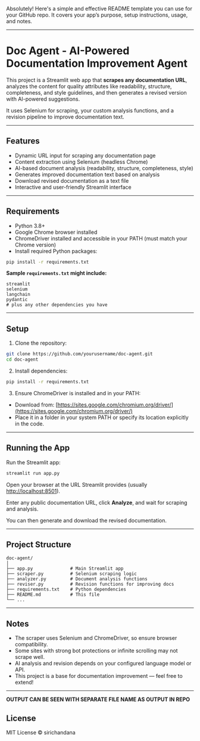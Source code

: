 Absolutely! Here's a simple and effective README template you can use for your GitHub repo. It covers your app’s purpose, setup instructions, usage, and notes.

---

# Doc Agent - AI-Powered Documentation Improvement Agent

This project is a Streamlit web app that **scrapes any documentation URL**, analyzes the content for quality attributes like readability, structure, completeness, and style guidelines, and then generates a revised version with AI-powered suggestions.

It uses Selenium for scraping, your custom analysis functions, and a revision pipeline to improve documentation text.

---

## Features

* Dynamic URL input for scraping any documentation page
* Content extraction using Selenium (headless Chrome)
* AI-based document analysis (readability, structure, completeness, style)
* Generates improved documentation text based on analysis
* Download revised documentation as a text file
* Interactive and user-friendly Streamlit interface

---

## Requirements

* Python 3.8+
* Google Chrome browser installed
* ChromeDriver installed and accessible in your PATH (must match your Chrome version)
* Install required Python packages:

```bash
pip install -r requirements.txt
```

**Sample `requirements.txt` might include:**

```
streamlit
selenium
langchain
pydantic
# plus any other dependencies you have
```

---

## Setup

1. Clone the repository:

```bash
git clone https://github.com/yourusername/doc-agent.git
cd doc-agent
```

2. Install dependencies:

```bash
pip install -r requirements.txt
```

3. Ensure ChromeDriver is installed and in your PATH:

* Download from: [https://sites.google.com/chromium.org/driver/](https://sites.google.com/chromium.org/driver/)
* Place it in a folder in your system PATH or specify its location explicitly in the code.

---

## Running the App

Run the Streamlit app:

```bash
streamlit run app.py
```

Open your browser at the URL Streamlit provides (usually [http://localhost:8501](http://localhost:8501)).

Enter any public documentation URL, click **Analyze**, and wait for scraping and analysis.

You can then generate and download the revised documentation.

---

## Project Structure

```
doc-agent/
│
├── app.py              # Main Streamlit app
├── scraper.py          # Selenium scraping logic
├── analyzer.py         # Document analysis functions
├── reviser.py          # Revision functions for improving docs
├── requirements.txt    # Python dependencies
├── README.md           # This file
└── ...
```

---

## Notes

* The scraper uses Selenium and ChromeDriver, so ensure browser compatibility.
* Some sites with strong bot protections or infinite scrolling may not scrape well.
* AI analysis and revision depends on your configured language model or API.
* This project is a base for documentation improvement — feel free to extend!

---
**OUTPUT CAN BE SEEN WITH SEPARATE FILE NAME AS OUTPUT IN REPO**
## License

MIT License © sirichandana



